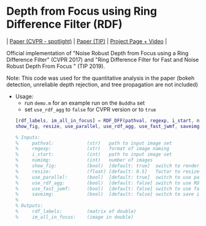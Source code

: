 Depth from Focus using Ring Difference Filter (RDF)
===================================================

| [Paper (CVPR - spotlight)][ref_cvpr] | [Paper (TIP)][ref_tip] | [Project Page + Video][ref_project_page] |

Official implementation of "Noise Robust Depth from Focus using a Ring Difference Filter" (CVPR 2017) and "Ring Difference Filter for Fast and Noise Robust Depth From Focus
" (TIP 2019).

Note: This code was used for the quantitative analysis in the paper (bokeh detection, unreliable depth rejection, and tree propagation are not included)

- Usage:
	+ run `demo.m` for an example run on the `Buddha` set
	+ set `use_rdf_agg` to `false` for CVPR version or to `true` 
	```matlab
	[rdf_labels, im_all_in_focus] = RDF_DFF(pathval, regexp, i_start, numimg, 
	show_fig, resize, use_parallel, use_rdf_agg, use_fast_jwmf, saveimg)

	% Inputs:
	%     pathval:            (str)   path to input image set
	%     regexp:             (str)   format of image naming
	%     i_start:            (int)   path to input image set
	%     numimg:             (int)   number of images
	%     show_fig:           (bool)  [default: true]  switch to render intermediate figures
	%     resize:             (float) [default: 0.5]   factor to resize image for aligning images
	%     use_parallel:       (bool)  [default: true]  switch to use parallel processing (need toolbox)
	%     use_rdf_agg:        (bool)  [default: false] switch to use RDF-based aggregation
	%     use_fast_jwmf:      (bool)  [default: false] switch to use fast weighted median filtering for end
	%     saveimg:            (bool)  [default: false] switch to save intermediate images during alignment
	% 
	% Outputs:
	%     rdf_labels:         (matrix of double) 
	%     im_all_in_focus:    (image in double)
	    
	```


[ref_cvpr]: https://jaeheungs.github.io/assets/pdf/CVPR2017_RDF.pdf "RDF CVPR Paper"
[ref_tip]: https://ieeexplore.ieee.org/document/8818667 "RDF TIP Paper"
[ref_project_page]: https://jaeheungs.github.io/pubs/2017-07-01-ring-difference-filter.html